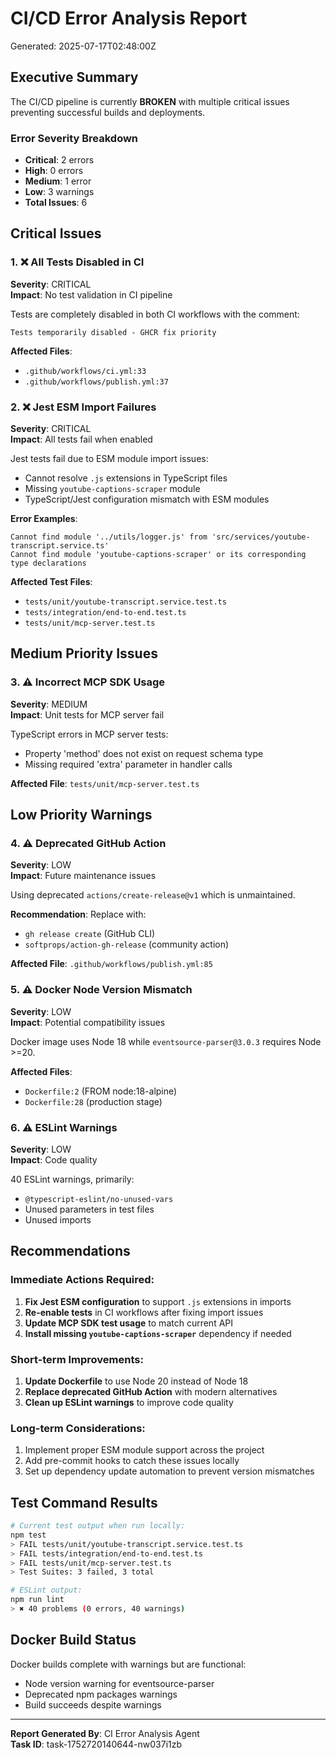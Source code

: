 # CI/CD Error Analysis Report

Generated: 2025-07-17T02:48:00Z

## Executive Summary

The CI/CD pipeline is currently **BROKEN** with multiple critical issues preventing successful builds and deployments.

### Error Severity Breakdown
- **Critical**: 2 errors
- **High**: 0 errors
- **Medium**: 1 error
- **Low**: 3 warnings
- **Total Issues**: 6

## Critical Issues

### 1. ❌ All Tests Disabled in CI
**Severity**: CRITICAL  
**Impact**: No test validation in CI pipeline

Tests are completely disabled in both CI workflows with the comment:
```
Tests temporarily disabled - GHCR fix priority
```

**Affected Files**:
- `.github/workflows/ci.yml:33`
- `.github/workflows/publish.yml:37`

### 2. ❌ Jest ESM Import Failures
**Severity**: CRITICAL  
**Impact**: All tests fail when enabled

Jest tests fail due to ESM module import issues:
- Cannot resolve `.js` extensions in TypeScript files
- Missing `youtube-captions-scraper` module
- TypeScript/Jest configuration mismatch with ESM modules

**Error Examples**:
```
Cannot find module '../utils/logger.js' from 'src/services/youtube-transcript.service.ts'
Cannot find module 'youtube-captions-scraper' or its corresponding type declarations
```

**Affected Test Files**:
- `tests/unit/youtube-transcript.service.test.ts`
- `tests/integration/end-to-end.test.ts`
- `tests/unit/mcp-server.test.ts`

## Medium Priority Issues

### 3. ⚠️ Incorrect MCP SDK Usage
**Severity**: MEDIUM  
**Impact**: Unit tests for MCP server fail

TypeScript errors in MCP server tests:
- Property 'method' does not exist on request schema type
- Missing required 'extra' parameter in handler calls

**Affected File**: `tests/unit/mcp-server.test.ts`

## Low Priority Warnings

### 4. ⚠️ Deprecated GitHub Action
**Severity**: LOW  
**Impact**: Future maintenance issues

Using deprecated `actions/create-release@v1` which is unmaintained.

**Recommendation**: Replace with:
- `gh release create` (GitHub CLI)
- `softprops/action-gh-release` (community action)

**Affected File**: `.github/workflows/publish.yml:85`

### 5. ⚠️ Docker Node Version Mismatch
**Severity**: LOW  
**Impact**: Potential compatibility issues

Docker image uses Node 18 while `eventsource-parser@3.0.3` requires Node >=20.

**Affected Files**:
- `Dockerfile:2` (FROM node:18-alpine)
- `Dockerfile:28` (production stage)

### 6. ⚠️ ESLint Warnings
**Severity**: LOW  
**Impact**: Code quality

40 ESLint warnings, primarily:
- `@typescript-eslint/no-unused-vars`
- Unused parameters in test files
- Unused imports

## Recommendations

### Immediate Actions Required:
1. **Fix Jest ESM configuration** to support `.js` extensions in imports
2. **Re-enable tests** in CI workflows after fixing import issues
3. **Update MCP SDK test usage** to match current API
4. **Install missing `youtube-captions-scraper`** dependency if needed

### Short-term Improvements:
1. **Update Dockerfile** to use Node 20 instead of Node 18
2. **Replace deprecated GitHub Action** with modern alternatives
3. **Clean up ESLint warnings** to improve code quality

### Long-term Considerations:
1. Implement proper ESM module support across the project
2. Add pre-commit hooks to catch these issues locally
3. Set up dependency update automation to prevent version mismatches

## Test Command Results

```bash
# Current test output when run locally:
npm test
> FAIL tests/unit/youtube-transcript.service.test.ts
> FAIL tests/integration/end-to-end.test.ts  
> FAIL tests/unit/mcp-server.test.ts
> Test Suites: 3 failed, 3 total

# ESLint output:
npm run lint
> ✖ 40 problems (0 errors, 40 warnings)
```

## Docker Build Status

Docker builds complete with warnings but are functional:
- Node version warning for eventsource-parser
- Deprecated npm packages warnings
- Build succeeds despite warnings

---

**Report Generated By**: CI Error Analysis Agent  
**Task ID**: task-1752720140644-nw037i1zb